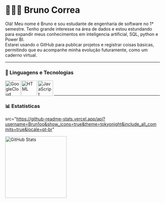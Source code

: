# 👩🏻‍💻 Bruno Correa

Olá! Meu nome é Bruno e sou estudante de engenharia de software no 1* semestre. Tenho grande interesse na área de dados e estou estundando para expandir meus conhecimentos em inteligencia artificial, SQL, python e Power BI.
</br>
Estarei usando o GitHub para publicar projetos e registrar coisas básicas, permitindo que eu acompanhe minha evolução futuramente, como um caderno virtual.

---
### 🤖 Linguagens e Tecnologias

<img 
   align="left" 
   alt="GoogleCloud"
   title="GoogleCloud" 
   width="50px"      
   src="https://cdn.jsdelivr.net/gh/devicons/devicon@latest/icons/googlecloud/googlecloud-original.svg" 
   />
<img 
    align="left" 
    alt="HTML"
    title="HTML" 
    width="50px" 
    src="https://cdn.jsdelivr.net/gh/devicons/devicon@latest/icons/html5/html5-original.svg" 
/>
<img 
    align="left" 
    alt="JavaScript" 
    title="JavaScript"
    width="50px" 
    src="https://cdn.jsdelivr.net/gh/devicons/devicon@latest/icons/javascript/javascript-original.svg" 
/>

</br>
</br>

---
### 📊 Estatísticas  

src="https://github-readme-stats.vercel.app/api?username=Brun1oo&show_icons=true&theme=tokyonight&include_all_commits=true&locale=pt-br"

<img 
      align="left" 
      alt="GitHub Stats" 
      height="200" 
      src="https://github-readme-stats.vercel.app/api/top-langs/?username=Brun1oo&theme=tokyonight&layout=compact&custom_title=Tecnologias&langs_count=9" 
  />

